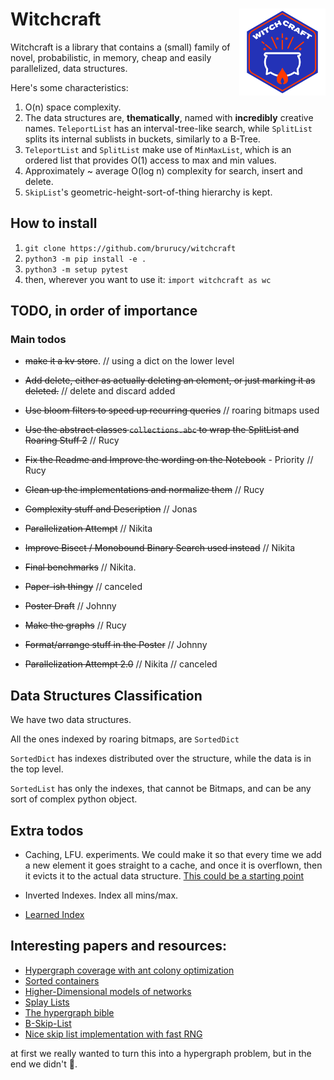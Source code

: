 # Witchcraft <a href='https://bigdata.cs.ut.ee/'><img src='logo.png' align="right" height="138.5" /></a>

Witchcraft is a library that contains a (small) family of novel, probabilistic, in memory, cheap and easily parallelized, data structures.

Here's some characteristics:

1. O(n) space complexity.
2. The data structures are, **thematically**, named with **incredibly** creative names. `TeleportList` has an interval-tree-like search, while `SplitList` splits its internal sublists in buckets, similarly to a B-Tree.
3. `TeleportList` and `SplitList` make use of `MinMaxList`, which is an ordered list that provides O(1) access to max and min values.
4. Approximately ~ average O(log n) complexity for search, insert and delete.
5. `SkipList`'s geometric-height-sort-of-thing hierarchy is kept.

## How to install

1. `git clone https://github.com/brurucy/witchcraft`
2. `python3 -m pip install -e .`
3. `python3 -m setup pytest`
4. then, wherever you want to use it: `import witchcraft as wc`

## TODO, in order of importance

### Main todos

* ~~make it a kv store~~. // using a dict on the lower level

* ~~Add delete, either as actually deleting an element, or just marking it as deleted.~~ // delete and discard added

* ~~Use bloom filters to speed up recurring queries~~ // roaring bitmaps used

* ~~Use the abstract classes `collections.abc` to wrap the SplitList and Roaring Stuff 2~~ // Rucy

* ~~Fix the Readme and Improve the wording on the Notebook~~ - Priority // Rucy

* ~~Clean up the implementations and normalize them~~ // Rucy

* ~~Complexity stuff and Description~~ // Jonas

* ~~Parallelization Attempt~~ // Nikita

* ~~Improve Bisect / Monobound Binary Search used instead~~ // Nikita

* ~~Final benchmarks~~ // Nikita.

* ~~Paper-ish thingy~~ // canceled

* ~~Poster Draft~~ // Johnny 

* ~~Make the graphs~~ // Rucy

* ~~Format/arrange stuff in the Poster~~ // Johnny

* ~~Parallelization Attempt 2.0~~ // Nikita // canceled

## Data Structures Classification

We have two data structures.

All the ones indexed by roaring bitmaps, are `SortedDict`

`SortedDict` has indexes distributed over the structure, while the data is in the top level.

`SortedList` has only the indexes, that cannot be Bitmaps, and can be any sort of complex python object.

## Extra todos

* Caching, LFU. experiments. We could make it so that every time we add a new element it goes straight to a cache, and once it is overflown, then it evicts it to the actual data structure. [This could be a starting point](https://github.com/luxigner/lfu_cache)

* Inverted Indexes. Index all mins/max.

* [Learned Index](https://github.com/gvinciguerra/PyGM)

## Interesting papers and resources:

* [Hypergraph coverage with ant colony optimization](https://blizzard.cs.uwaterloo.ca/~apat/projects/ACO-Hypergraph.pdf?fbclid=IwAR2VaxtnG11zyXvQsfvs5GmV_a7PwHPjvd86S2TorQJVyAf5JPdi8bHd3tY)
* [Sorted containers](http://www.grantjenks.com/docs/sortedcontainers/)
* [Higher-Dimensional models of networks](https://arxiv.org/pdf/0909.4314v1.pdf)
* [Splay Lists](https://arxiv.org/pdf/2008.01009.pdf)
* [The hypergraph bible](http://compalg.inf.elte.hu/~tony/Oktatas/Algoritmusok-hatekonysaga/Berge-hypergraphs.pdf)
* [B-Skip-List](https://arxiv.org/pdf/1005.0662.pdf)
* [Nice skip list implementation with fast RNG](https://github.com/geertj/pyskiplist/blob/master/pyskiplist/skiplist.py)

at first we really wanted to turn this into a hypergraph problem, but in the end we didn't 🤙.